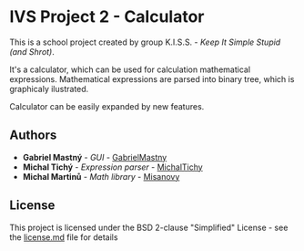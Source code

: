 # IVS Project 2 - Calculator

This is a school project created by group K.I.S.S. - *Keep It Simple Stupid (and Shrot)*.

It's a calculator, which can be used for calculation mathematical expressions. Mathematical expressions are parsed into binary tree, 
which is graphicaly ilustrated. 

Calculator can be easily expanded by new features.

## Authors

* **Gabriel Mastný** - *GUI* - [GabrielMastny](https://github.com/GabrielMastny)
* **Michal Tichý** - *Expression parser* - [MichalTichy](https://github.com/MichalTichy)
* **Michal Martinů** - *Math library* - [Misanovy](https://github.com/Misanovy)

## License

This project is licensed under the BSD 2-clause "Simplified" License - see the [license.md](license.md) file for details
